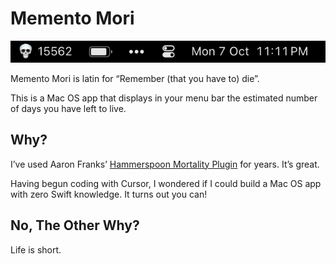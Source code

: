 # Memento Mori

![Memento Mori](./memento_mori.png)

Memento Mori is latin for “Remember (that you have to) die”.

This is a Mac OS app that displays in your menu bar the estimated number of days you have left to live.

## Why?

I’ve used Aaron Franks’ [Hammerspoon Mortality Plugin](https://github.com/af/dotfiles/blob/main/hammerspoon/mortality.lua) for years. It’s great.

Having begun coding with Cursor, I wondered if I could build a Mac OS app with zero Swift knowledge. It turns out you can!

## No, The Other Why?

Life is short.